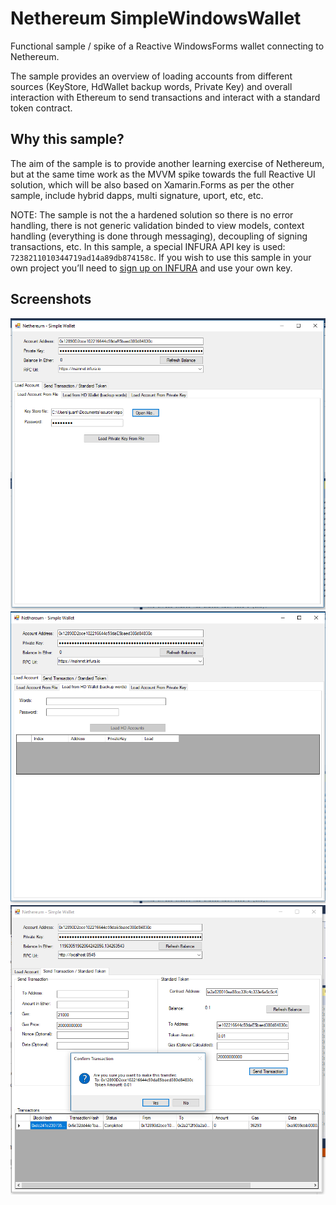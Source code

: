 # Nethereum SimpleWindowsWallet

Functional sample / spike of a Reactive WindowsForms wallet connecting to Nethereum. 

The sample provides an overview of loading accounts from different sources (KeyStore, HdWallet backup words, Private Key) and overall interaction with Ethereum to send transactions and interact with a standard token contract.

## Why this sample?

The aim of the sample is to provide another learning exercise of Nethereum, but at the same time work as the MVVM spike towards the full Reactive UI solution, which will be also based on Xamarin.Forms as per the other sample, include hybrid dapps, multi signature, uport, etc, etc.

NOTE: The sample is not the a hardened solution so there is no error handling, there is not generic validation binded to view models, context handling (everything is done through messaging), decoupling of signing transactions, etc.
In this sample, a special INFURA API key is used: `7238211010344719ad14a89db874158c`. If you wish to use this sample in your own project you’ll need to [sign up on INFURA](https://infura.io/register) and use your own key.

## Screenshots

![Load From KeyStore](screenshots/LoadFromKeyStore.PNG)
![Load From Hd Wallet](screenshots/LoadFromHDWallet.PNG)
![Token transfer Sample](screenshots/TokenTransferSample.PNG)

